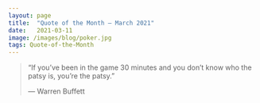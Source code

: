 ```yaml
---
layout:	page
title:	"Quote of the Month — March 2021"
date:	2021-03-11
image: /images/blog/poker.jpg
tags: Quote-of-the-Month
---
```


> “If you’ve been in the game 30 minutes and you don’t know who the patsy is, you’re the patsy.”
> 
> — Warren Buffett